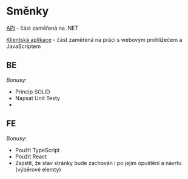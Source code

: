 # Směnky

[API](API) - část zaměřená na .NET

[Klientská aplikace](Client) - část zaměřená na práci s webovým prohlížečem a JavaScriptem

## BE

_Bonusy:_

- Princip SOLID
- Napsat Unit Testy
-

## FE

_Bonusy:_

- Použít TypeScript
- Použít React
- Zajistit, že stav stránky bude zachován i po jejím opuštění a návrtu (výběrové elemty)
